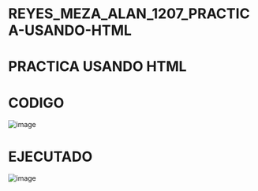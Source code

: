 # REYES_MEZA_ALAN_1207_PRACTICA-USANDO-HTML
# PRACTICA USANDO HTML

# CODIGO
![image](https://github.com/user-attachments/assets/550144e8-d01d-4f55-a42f-0a294658fa5b)

# EJECUTADO
![image](https://github.com/user-attachments/assets/9f5d8497-6237-456c-8154-fcdccfc70f03)
